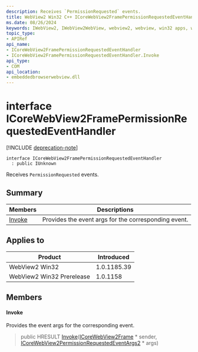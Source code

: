 ```yaml
---
description: Receives `PermissionRequested` events.
title: WebView2 Win32 C++ ICoreWebView2FramePermissionRequestedEventHandler
ms.date: 08/26/2024
keywords: IWebView2, IWebView2WebView, webview2, webview, win32 apps, win32, edge, ICoreWebView2, ICoreWebView2Controller, browser control, edge html, ICoreWebView2FramePermissionRequestedEventHandler
topic_type: 
- APIRef
api_name:
- ICoreWebView2FramePermissionRequestedEventHandler
- ICoreWebView2FramePermissionRequestedEventHandler.Invoke
api_type:
- COM
api_location:
- embeddedbrowserwebview.dll
---
```


# interface ICoreWebView2FramePermissionRequestedEventHandler

[!INCLUDE [deprecation-note](../includes/deprecation-note.md)]

```
interface ICoreWebView2FramePermissionRequestedEventHandler
  : public IUnknown
```

Receives `PermissionRequested` events.

## Summary

 Members                        | Descriptions
--------------------------------|---------------------------------------------
[Invoke](#invoke) | Provides the event args for the corresponding event.

## Applies to

Product                         | Introduced
--------------------------------|---------------------------------------------
WebView2 Win32            |    1.0.1185.39
WebView2 Win32 Prerelease |    1.0.1158

## Members

#### Invoke

Provides the event args for the corresponding event.

> public HRESULT [Invoke](#invoke)([ICoreWebView2Frame](icorewebview2frame.md#icorewebview2frame) * sender, [ICoreWebView2PermissionRequestedEventArgs2](icorewebview2permissionrequestedeventargs2.md#icorewebview2permissionrequestedeventargs2) * args)

